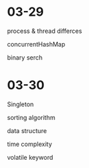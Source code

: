 # 03-29

process & thread differces

concurrentHashMap

binary serch 

# 03-30

Singleton

sorting algorithm

data structure

time complexity

volatile keyword

